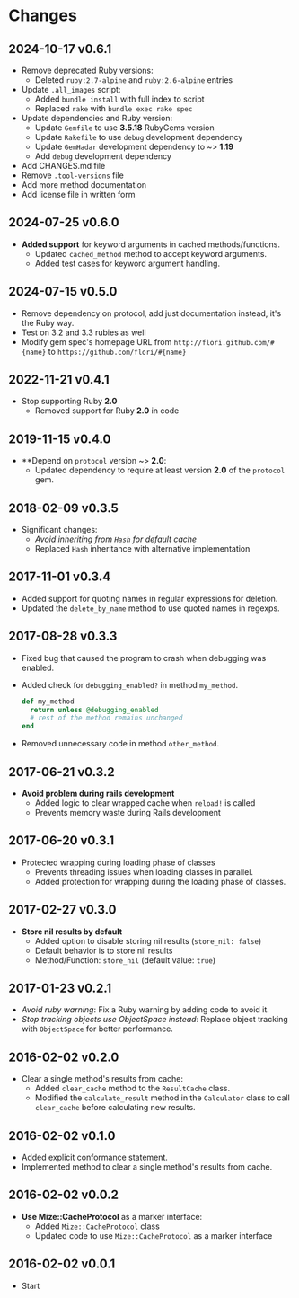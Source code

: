 # Changes

## 2024-10-17 v0.6.1

* Remove deprecated Ruby versions:
  + Deleted `ruby:2.7-alpine` and `ruby:2.6-alpine` entries
* Update `.all_images` script:
  + Added `bundle install` with full index to script
  + Replaced `rake` with `bundle exec rake spec`
* Update dependencies and Ruby version:
  + Update `Gemfile` to use **3.5.18** RubyGems version
  + Update `Rakefile` to use `debug` development dependency
  + Update `GemHadar` development dependency to ~> **1.19**
  + Add `debug` development dependency
* Add CHANGES.md file
* Remove `.tool-versions` file
* Add more method documentation
* Add license file in written form

## 2024-07-25 v0.6.0

* **Added support** for keyword arguments in cached methods/functions.
  + Updated `cached_method` method to accept keyword arguments. 
  + Added test cases for keyword argument handling. 

## 2024-07-15 v0.5.0

* Remove dependency on protocol, add just documentation instead, it's the Ruby
  way.
* Test on 3.2 and 3.3 rubies as well
* Modify gem spec's homepage URL from `http://flori.github.com/#{name}` to `https://github.com/flori/#{name}`

## 2022-11-21 v0.4.1

* Stop supporting Ruby **2.0**
  + Removed support for Ruby **2.0** in code

## 2019-11-15 v0.4.0

* **Depend on `protocol` version ~> **2.0**:
  + Updated dependency to require at least version **2.0** of the `protocol`
    gem.

## 2018-02-09 v0.3.5

* Significant changes:
  - *Avoid inheriting from `Hash` for default cache*
  + Replaced `Hash` inheritance with alternative implementation

## 2017-11-01 v0.3.4

* Added support for quoting names in regular expressions for deletion.
* Updated the `delete_by_name` method to use quoted names in regexps.

## 2017-08-28 v0.3.3

* Fixed bug that caused the program to crash when debugging was enabled.
- Added check for `debugging_enabled?` in method `my_method`.
  ```ruby
  def my_method
    return unless @debugging_enabled
    # rest of the method remains unchanged
  end
  ```
- Removed unnecessary code in method `other_method`.

## 2017-06-21 v0.3.2

* **Avoid problem during rails development**
  + Added logic to clear wrapped cache when `reload!` is called
  + Prevents memory waste during Rails development

## 2017-06-20 v0.3.1

* Protected wrapping during loading phase of classes
  - Prevents threading issues when loading classes in parallel.
  - Added protection for wrapping during the loading phase of classes.

## 2017-02-27 v0.3.0

* **Store nil results by default**
  + Added option to disable storing nil results (`store_nil: false`)
  + Default behavior is to store nil results
  + Method/Function: `store_nil` (default value: `true`)

## 2017-01-23 v0.2.1

* *Avoid ruby warning*: Fix a Ruby warning by adding code to avoid it.
* *Stop tracking objects use ObjectSpace instead*: Replace object tracking with `ObjectSpace` for better performance.

## 2016-02-02 v0.2.0

* Clear a single method's results from cache:
  - Added `clear_cache` method to the `ResultCache` class.
  - Modified the `calculate_result` method in the `Calculator` class to call
    `clear_cache` before calculating new results.

## 2016-02-02 v0.1.0

* Added explicit conformance statement.
* Implemented method to clear a single method's results from cache.

## 2016-02-02 v0.0.2

* **Use Mize::CacheProtocol** as a marker interface:
  + Added `Mize::CacheProtocol` class
  + Updated code to use `Mize::CacheProtocol` as a marker interface

## 2016-02-02 v0.0.1

  * Start
